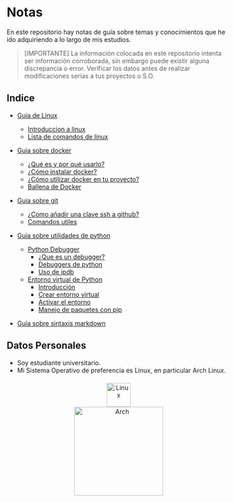 # Notas

En este repositorio hay notas de guía sobre temas y conocimientos que he ido adquiriendo a lo largo de mis estudios.

> [IMPORTANTE]
> La información colocada en este repositorio intenta ser información corroborada, sin embargo puede existir alguna discrepancia o error. Verificar los datos antes de realizar modificaciones serias a tus proyectos o S.O.

## Indice

- [Guia de Linux](guides/linux/linux-basic.md)
  - [Introduccion a linux](guides/linux/linux-basic.md)
  - [Lista de comandos de linux](guides/linux/comandos.md)

- [Guia sobre docker](guides/docker.md)
  - [¿Qué es y por qué usarlo?](guides/docker.md#qué-es-docker-y-por-qué-debería-usarlo)  
  - [¿Cómo instalar docker?](guides/docker.md#como-instalar-docker-en-distros-basadas-en-debian)  
  - [¿Cómo utilizar docker en tu proyecto?](guides/docker.md#cómo-utilizar-docker-en-tu-proyecto)  
  - [Ballena de Docker](guides/docker.md#quieres-que-tu-docker-imprima-una-ballena)  

- [Guia sobre git](guides/start.md)  
  - [¿Como añadir una clave ssh a github?](guides/git/ssh.md)  
  - [Comandos utiles](guides/git/git.md)  

- [Guia sobre utilidades de python](guides/python.md)
  - [Python Debugger](guides/python.md#python-debugger)
    - [¿Que es un debugger?](guides/python.md#¿que-es-un-debugger)
    - [Debuggers de python](guides/python.md#debuggers-de-python)
    - [Uso de ipdb](guides/python.md#uso-de-ipdb)
  - [Entorno virtual de Python](guides/python.md#entorno-virtual-de-python)
    - [Introducción](guides/python.md#1-introducción)  
    - [Crear entorno virtual](guides/python.md#2-crear-un-entorno-virtual)  
    - [Activar el entorno](guides/python.md#3-activar-el-entorno-virtual)  
    - [Manejo de paquetes con pip](guides/python.md#4-manejo-de-paquetes-con-pip)

- [Guía sobre sintaxis markdown](https://docs.github.com/es/get-started/writing-on-github/getting-started-with-writing-and-formatting-on-github/basic-writing-and-formatting-syntax)

## Datos Personales

- Soy estudiante universitario.
- Mi Sistema Operativo de preferencia es Linux, en particular Arch Linux.

<div style="text-align:center; margin: 20px;">
  <img src="https://upload.wikimedia.org/wikipedia/commons/thumb/3/35/Tux.svg/1200px-Tux.svg.png" alt="Linux" width="54" style="display:block; margin:auto;"/>
  <img src="https://upload.wikimedia.org/wikipedia/commons/thumb/e/e8/Archlinux-logo-standard-version.png/800px-Archlinux-logo-standard-version.png" alt="Arch" width="200" style="display:flex; margin:auto;"/>
</div>
